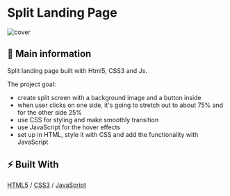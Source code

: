 # Split Landing Page

![cover](./Split-Landing-Page.gif)

## 🦉 Main information

Split landing page built with Html5, CSS3 and  Js.

The project goal:
- create split screen with a background image and a button inside
- when user clicks on one side, it's going to stretch out to about 75% and for the other side 25%
- use CSS for styling and make smoothly transition 
- use JavaScript for the hover effects
- set up in HTML, style it with CSS and add the functionality with JavaScript


## ⚡ Built With
[HTML5](https://www.w3schools.com/html/) / [CSS3](https://www.w3schools.com/css/) / [JavaScript](https://www.w3schools.com/js/)
